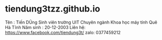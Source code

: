 # tiendung3tzz.github.io
Tên : Tiến DŨng
Sinh viên trường UIT
Chuyên ngành Khoa học máy tính
Quê Hà Tĩnh
Năm sinh : 20-12-2003
Liên hệ:
https://www.facebook.com/tiendung3t/
zalo: 0377459212
